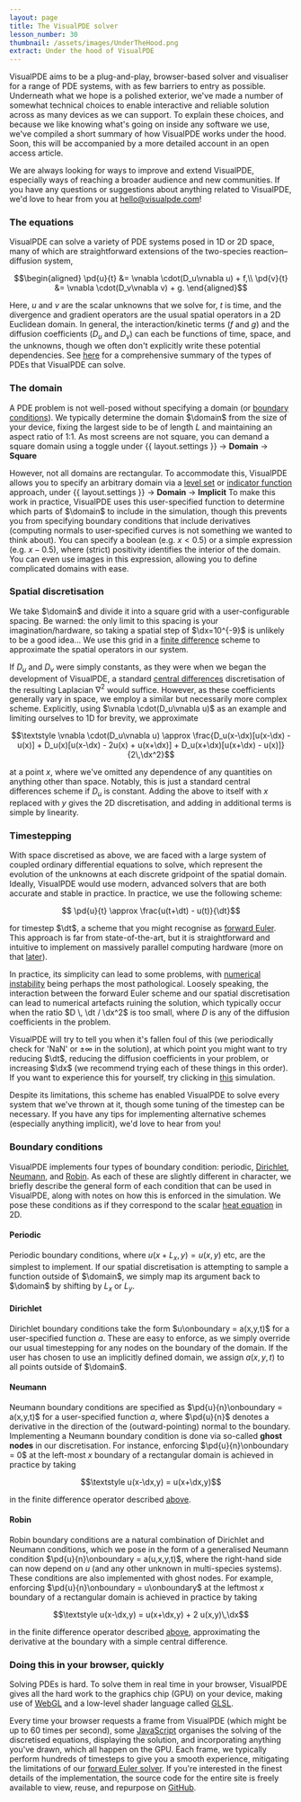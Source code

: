 ```yaml
---
layout: page
title: The VisualPDE solver
lesson_number: 30
thumbnail: /assets/images/UnderTheHood.png
extract: Under the hood of VisualPDE
---
```


VisualPDE aims to be a plug-and-play, browser-based solver and visualiser for a range of PDE systems, with as few barriers to entry as possible. Underneath what we hope is a polished exterior, we've made a number of somewhat technical choices to enable interactive and reliable solution across as many devices as we can support. To explain these choices, and because we like knowing what's going on inside any software we use, we've compiled a short summary of how VisualPDE works under the hood. Soon, this will be accompanied by a more detailed account in an open access article.

We are always looking for ways to improve and extend VisualPDE, especially ways of reaching a broader audience and new communities. If you have any questions or suggestions about anything related to VisualPDE, we'd love to hear from you at [hello@visualpde.com](mailto:hello@visualpde.com)!

### The equations <a id='equations'>
VisualPDE can solve a variety of PDE systems posed in 1D or 2D space, many of which are straightforward extensions of the two-species reaction–diffusion system,

$$\begin{aligned}
    \pd{u}{t} &= \vnabla \cdot(D_u\vnabla u) + f,\\
    \pd{v}{t} &= \vnabla \cdot(D_v\vnabla v) + g.
\end{aligned}$$

Here, $u$ and $v$ are the scalar unknowns that we solve for, $t$ is time, and the divergence and gradient operators are the usual spatial operators in a 2D Euclidean domain. In general, the interaction/kinetic terms ($f$ and $g$) and the diffusion coefficients ($D_u$ and $D_v$) can each be functions of time, space, and the unknowns, though we often don't explicitly write these potential dependencies. See [here](what-can-visualpde-solve) for a comprehensive summary of the types of PDEs that VisualPDE can solve.

### The domain <a id='domain'>
A PDE problem is not well-posed without specifying a domain (or [boundary conditions](#boundary-conditions)). We typically determine the domain $\domain$ from the size of your device, fixing the largest side to be of length $L$ and maintaining an aspect ratio of 1:1. As most screens are not square, you can demand a square domain using a toggle under <span class='click_sequence'>{{ layout.settings }} → **Domain** → **Square**</span>

However, not all domains are rectangular. To accommodate this, VisualPDE allows you to specify an arbitrary domain via a [level set](https://en.wikipedia.org/wiki/Level-set_method) or [indicator function](https://en.wikipedia.org/wiki/Indicator_function) approach, under <span class='click_sequence'>{{ layout.settings }} → **Domain** → **Implicit**</span> To make this work in practice, VisualPDE uses this user-specified function to determine which parts of $\domain$ to include in the simulation, though this prevents you from specifying boundary conditions that include derivatives (computing normals to user-specified curves is not something we wanted to think about). You can specify a boolean (e.g. $x<0.5$) or a simple expression (e.g. $x-0.5$), where (strict) positivity identifies the interior of the domain. You can even use images in this expression, allowing you to define complicated domains with ease.

### Spatial discretisation <a id='spatial-discretisation'>
We take $\domain$ and divide it into a square grid with a user-configurable spacing. Be warned: the only limit to this spacing is your imagination/hardware, so taking a spatial step of $\dx=10^{-9}$ is unlikely to be a good idea... We use this grid in a [finite difference](https://en.wikipedia.org/wiki/Finite_difference_method) scheme to approximate the spatial operators in our system.

If $D_u$ and $D_v$ were simply constants, as they were when we began the development of VisualPDE, a standard [central differences](https://en.wikipedia.org/wiki/Discrete_Laplace_operator) discretisation of the resulting Laplacian $\nabla^2$ would suffice. However, as these coefficients generally vary in space, we employ a similar but necessarily more complex scheme. Explicitly, using $\vnabla \cdot(D_u\vnabla u)$ as an example and limiting ourselves to 1D for brevity, we approximate

$$\textstyle \vnabla \cdot(D_u\vnabla u) \approx \frac{D_u(x-\dx)[u(x-\dx) - u(x)] + D_u(x)[u(x-\dx) - 2u(x) + u(x+\dx)] + D_u(x+\dx)[u(x+\dx) - u(x)]}{2\,\dx^2}$$

at a point $x$, where we've omitted any dependence of any quantities on anything other than space. Notably, this is just a standard central differences scheme if $D_u$ is constant. Adding the above to itself with $x$ replaced with $y$ gives the 2D discretisation, and adding in additional terms is simple by linearity.

### Timestepping <a id='timestepping'>
With space discretised as above, we are faced with a large system of coupled ordinary differential equations to solve, which represent the evolution of the unknowns at each discrete gridpoint of the spatial domain. Ideally, VisualPDE would use modern, advanced solvers that are both accurate and stable in practice. In practice, we use the following scheme:

$$ \pd{u}{t} \approx \frac{u(t+\dt) - u(t)}{\dt}$$

for timestep $\dt$, a scheme that you might recognise as [forward Euler](https://en.wikipedia.org/wiki/Euler_method). This approach is far from state-of-the-art, but it is straightforward and intuitive to implement on massively parallel computing hardware (more on that [later](#browser)). 

In practice, its simplicity can lead to some problems, with [numerical instability](https://en.wikipedia.org/wiki/Euler_method#Numerical_stability) being perhaps the most pathological. Loosely speaking, the interaction between the forward Euler scheme and our spatial discretisation can lead to numerical artefacts ruining the solution, which typically occur when the ratio $D \, \dt / \dx^2$ is too small, where $D$ is any of the diffusion coefficients in the problem. 

VisualPDE will try to tell you when it's fallen foul of this (we periodically check for 'NaN' or $\pm\infty$ in the solution), at which point you might want to try reducing $\dt$, reducing the diffusion coefficients in your problem, or increasing $\dx$ (we recommend trying each of these things in this order). If you want to experience this for yourself, try clicking in [this](/sim/?preset=unstableHeatEquation) simulation.

Despite its limitations, this scheme has enabled VisualPDE to solve every system that we've thrown at it, though some tuning of the timestep can be necessary. If you have any tips for implementing alternative schemes (especially anything implicit), we'd love to hear from you!

### Boundary conditions <a id='boundary-conditions'>
VisualPDE implements four types of boundary condition: periodic, [Dirichlet](https://en.wikipedia.org/wiki/Dirichlet_boundary_condition), [Neumann](https://en.wikipedia.org/wiki/Neumann_boundary_condition), and [Robin](https://en.wikipedia.org/wiki/Robin_boundary_condition). As each of these are slightly different in character, we briefly describe the general form of each condition that can be used in VisualPDE, along with notes on how this is enforced in the simulation. We pose these conditions as if they correspond to the scalar [heat equation](/_basic-pdes/heat-equation) in 2D.

#### Periodic
Periodic boundary conditions, where $u(x+L_x,y)=u(x,y)$ etc, are the simplest to implement. If our spatial discretisation is attempting to sample a function outside of $\domain$, we simply map its argument back to $\domain$ by shifting by $L_x$ or $L_y$.

#### Dirichlet
Dirichlet boundary conditions take the form $u\onboundary = a(x,y,t)$ for a user-specified function $a$. These are easy to enforce, as we simply override our usual timestepping for any nodes on the boundary of the domain. If the user has chosen to use an implicitly defined domain, we assign $a(x,y,t)$ to all points outside of $\domain$.

#### Neumann
Neumann boundary conditions are specified as $\pd{u}{n}\onboundary = a(x,y,t)$ for a user-specified function $a$, where $\pd{u}{n}$ denotes a derivative in the direction of the (outward-pointing) normal to the boundary. Implementing a Neumann boundary condition is done via so-called **ghost nodes** in our discretisation. For instance, enforcing $\pd{u}{n}\onboundary = 0$ at the left-most $x$ boundary of a rectangular domain is achieved in practice by taking 

$$\textstyle u(x-\dx,y) = u(x+\dx,y)$$ 

in the finite difference operator described [above](#spatial-discretisation).

#### Robin
Robin boundary conditions are a natural combination of Dirichlet and Neumann conditions, which we pose in the form of a generalised Neumann condition $\pd{u}{n}\onboundary = a(u,x,y,t)$, where the right-hand side can now depend on $u$ (and any other unknown in multi-species systems). These conditions are also implemented with ghost nodes. For example, enforcing $\pd{u}{n}\onboundary = u\onboundary$ at the leftmost $x$ boundary of a rectangular domain is achieved in practice by taking 

$$\textstyle u(x-\dx,y) = u(x+\dx,y) + 2 u(x,y)\,\dx$$ 

in the finite difference operator described [above](#spatial-discretisation), approximating the derivative at the boundary with a simple central difference.

### Doing this in your browser, quickly <a id='browser'>
Solving PDEs is hard. To solve them in real time in your browser, VisualPDE gives all the hard work to the graphics chip (GPU) on your device, making use of [WebGL](https://en.wikipedia.org/wiki/WebGL) and a low-level shader language called [GLSL](https://en.wikipedia.org/wiki/OpenGL_Shading_Language).

Every time your browser requests a frame from VisualPDE (which might be up to 60 times per second), some [JavaScript](https://en.wikipedia.org/wiki/JavaScript) organises the solving of the discretised equations, displaying the solution, and incorporating anything you've drawn, which all happen on the GPU. Each frame, we typically perform hundreds of timesteps to give you a smooth experience, mitigating the limitations of our [forward Euler solver](#timestepping). If you're interested in the finest details of the implementation, the source code for the entire site is freely available to view, reuse, and repurpose on [GitHub](https://github.com/Pecnut/visual-pde).